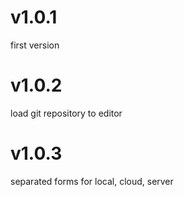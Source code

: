 # v1.0.1 
first version  
# v1.0.2 
load git repository to editor 
# v1.0.3 
separated forms for local, cloud, server 

